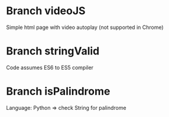 # Branch videoJS
Simple html page with video autoplay (not supported in Chrome)

# Branch stringValid
Code assumes ES6 to ES5 compiler

# Branch isPalindrome 
Language: Python => check String for palindrome
